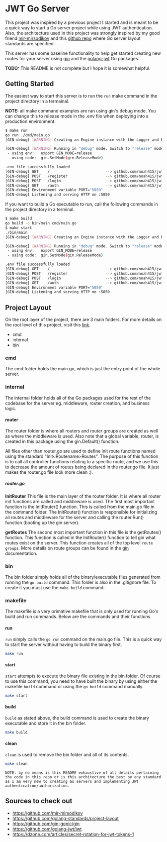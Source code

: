 # JWT Go Server

This project was inspired by a previous project I started and is meant to be a quick way to start a Go server project while using JWT authentication. Also, the architecture used in this project was strongly inspired by my good friend [mir-mirsodikov](https://github.com/mir-mirsodikov) and this [github repo](https://github.com/golang-standards/project-layout) where Go server layout standards are specified.

This server has some baseline functionality to help get started creating new routes for your server using [gin](https://github.com/gin-gonic/gin) and the [golang-jwt](https://github.com/golang-jwt/jwt) Go packages.

**TODO:** This README is not complete but I hope it is somewhat helpful.

## Getting Started

The easiest way to start this server is to run the `run` make command in the project directory in a termainal.

**NOTE:** all make command examples are ran using gin's debug mode. You can change this to release mode in the .env file when deploying into a production environment.

```bash
$ make run
go run ./cmd/main.go
[GIN-debug] [WARNING] Creating an Engine instance with the Logger and Recovery middleware already attached.

[GIN-debug] [WARNING] Running in "debug" mode. Switch to "release" mode in production.
 - using env:   export GIN_MODE=release
 - using code:  gin.SetMode(gin.ReleaseMode)

.env file successfully loaded
[GIN-debug] GET    /                         --> github.com/noah415/jwt-go-server/internal/controller.GetHome (5 handlers)
[GIN-debug] POST   /register                 --> github.com/noah415/jwt-go-server/internal/controller.PostRegister (5 handlers)
[GIN-debug] POST   /login                    --> github.com/noah415/jwt-go-server/internal/controller.PostLogin (5 handlers)
[GIN-debug] GET    /auth                     --> github.com/noah415/jwt-go-server/internal/middleware.AuthorizeHandler.func1 (5 handlers)
[GIN-debug] Environment variable PORT="5050"
[GIN-debug] Listening and serving HTTP on :5050
```

If you want to build a Go executable to run, call the following commands in the project directory in a terminal.

```bash
$ make build 
go build -o bin/main cmd/main.go
$ make start
./bin/main
[GIN-debug] [WARNING] Creating an Engine instance with the Logger and Recovery middleware already attached.

[GIN-debug] [WARNING] Running in "debug" mode. Switch to "release" mode in production.
 - using env:   export GIN_MODE=release
 - using code:  gin.SetMode(gin.ReleaseMode)

.env file successfully loaded
[GIN-debug] GET    /                         --> github.com/noah415/jwt-go-server/internal/controller.GetHome (5 handlers)
[GIN-debug] POST   /register                 --> github.com/noah415/jwt-go-server/internal/controller.PostRegister (5 handlers)
[GIN-debug] POST   /login                    --> github.com/noah415/jwt-go-server/internal/controller.PostLogin (5 handlers)
[GIN-debug] GET    /auth                     --> github.com/noah415/jwt-go-server/internal/middleware.AuthorizeHandler.func1 (5 handlers)
[GIN-debug] Environment variable PORT="5050"
[GIN-debug] Listening and serving HTTP on :5050
```

## Project Layout

On the root layer of the project, there are 3 main folders. For more details on the root level of this project, visit this [link](https://github.com/golang-standards/project-layout).

- cmd
- internal
- bin

### cmd

The cmd folder holds the main.go, which is just the entry point of the whole server. 

### internal

The internal folder holds all of the Go packages used for the rest of the codebase for the server eg. middleware, router creation, and business logic.

#### router

The router folder is where all routers and router groups are created as well as where the middleware is used. Also note that a global variable, router, is created in this package using the gin.Default() function.

All files other than router.go are used to define init route functions named using the standard "Init\<Routename\>Routes". The purpose of this function is to call all controller functions relating to a specific route, and we use this to decrease the amount of routes being declared in the router.go file. It just makes the router.go file look more clean :).

##### router.go

**InitRouter**
This file is the main layer of the router folder. It is where all router init functions are called and middleware is used. The first most important function is the InitRouter() function. This is called from the main.go file in the command folder. The InitRouter() function is responsible for initializing all routes and middleware for the server and calling the router.Run() function (booting up the gin server).

**getRoutes**
The second most important function in this file is the getRoutes() function. This function is called in the InitRouter() function to tell gin what routes exist on the server. This function creates all of the top level `route groups`. More details on route groups can be found in the [gin](https://github.com/gin-gonic/gin) documentation.

### bin

The bin folder simply holds all of the binary/executable files generated from running the `go build` command. This folder is also in the .gitignore file. To create it you must use the `make build` command.

### makefile

The makefile is a very primative makefile that is only used for running Go's build and run commands. Below are the commands and their functions.

#### run

`run` simply calls the `go run` command on the main.go file. This is a quick way to start the server without having to build the binary first.

```bash
make run
```

#### start

`start` attempts to execute the binary file existing in the bin folder. Of course to use this command, you need to have built the binary by using either the makefile `build` command or using the `go build` command manually.

```bash
make start
```

#### build

`build` as stated above, the build command is used to create the binary executable and store it in the bin folder.

```bash
make build
```

#### clean

`clean` is used to remove the bin folder and all of its contents.

```bash
make clean
```

`NOTE: by no means is this README exhaustive of all details pertaining the code in this repo or is this architecture the best by any standard as I am very new to creating Go servers and implementing JWT authentication/authorization.`

## Sources to check out

- https://github.com/mir-mirsodikov
- https://github.com/golang-standards/project-layout
- https://github.com/gin-gonic/gin
- https://github.com/golang-jwt/jwt
- https://dzone.com/articles/secret-rotation-for-jwt-tokens-1